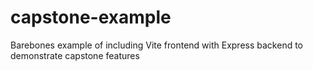 # capstone-example
Barebones example of including Vite frontend with Express backend to demonstrate capstone features
